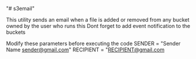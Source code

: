 "# s3email" 

This utility sends an email when a file is added or removed from any bucket owned by the user who runs this
Dont forget to add event notification to the buckets

Modify these parameters before executing the code
SENDER = "Sender Name <sender@gmail.com>"
RECIPIENT = "RECIPIENT@gmail.com
